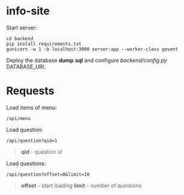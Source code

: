 # info-site

Start server:

```
cd backend
pip install requirements.txt
gunicorn -w 1 -b localhost:3000 server:app --worker-class gevent
```
Deploy the database **dump.sql** and configure *backend/config.py* DATABASE_URI.
# Requests

Load items of menu:
```
/api/menu
```

Load question:
```
/api/question?qid=1
```
> **qid** - question id

Load questions:
```
/api/question?offset=0&limit=10
```
> **offset** - start loading
> **limit** - number of questions

